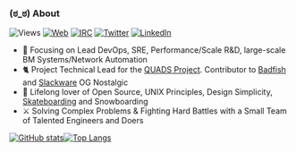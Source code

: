 ### (ಠ_ಠ) About
![Views](https://visitor-badge.laobi.icu/badge?page_id=sadsfae.sadsfae)
[![Web](https://img.shields.io/badge/Web-hobo.house-239a3b.svg)](https://hobo.house)
[![IRC](https://img.shields.io/badge/IRC-%40sadsfae-b533ff.svg)](https://libera.chat)
[![Twitter](https://img.shields.io/badge/Twitter-%40sadsfae-58a1f2.svg)](https://twitter.com/sadsfae)
[![LinkedIn](https://img.shields.io/badge/Linked-in-0c66c3.svg)](https://www.linkedin.com/in/willfoster)
- 🧙 Focusing on Lead DevOps, SRE, Performance/Scale R&D, large-scale BM Systems/Network Automation
- 🐈 Project Technical Lead for the [QUADS Project](https://quads.dev). Contributor to [Badfish](https://quads.dev/about-badfish) and [Slackware](https://en.wikipedia.org/wiki/Slackware) OG Nostalgic
- 💙 Lifelong lover of Open Source, UNIX Principles, Design Simplicity, [Skateboarding](https://youtu.be/YIZZgR1ZMPI?t=13) and Snowboarding
- ⚔️ Solving Complex Problems & Fighting Hard Battles with a Small Team of Talented Engineers and Doers

[![GitHub stats](https://github-readme-stats.vercel.app/api?username=sadsfae&show_icons=true&theme=dark&custom_title=Github)](https://github.com/anuraghazra/github-readme-stats)[![Top Langs](https://github-readme-stats.vercel.app/api/top-langs/?username=sadsfae&layout=compact&theme=dark)](https://github.com/anuraghazra/github-readme-stats)
